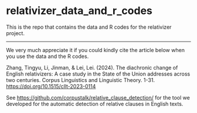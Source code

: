 # relativizer_data_and_r_codes

This is the repo that contains the data and R codes for the relativizer project. 

***

We very much appreciate it if you could kindly cite the article below when you use the data and the R codes. 

Zhang, Tingyu, Li, Jinman, & Lei, Lei. (2024). The diachronic change of English relativizers: A case study in the State of the Union addresses across two centuries. Corpus Linguistics and Linguistic Theory. 1-31. https://doi.org/10.1515/cllt-2023-0114


See https://github.com/corpustalk/relative_clause_detection/ for the tool we developed for the automatic detection of relative clauses in English texts. 
